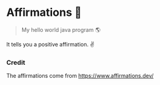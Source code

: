 # Affirmations 💬

> My hello world java program 🌎

It tells you a positive affirmation. ✌

### Credit

The affirmations come from <https://www.affirmations.dev/>
